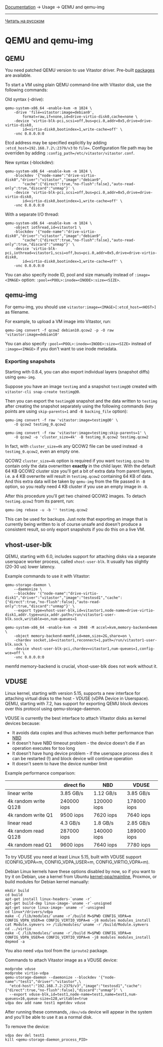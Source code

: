[Documentation](../../README.md#documentation) → Usage → QEMU and qemu-img

-----

[Читать на русском](qemu.ru.md)

# QEMU and qemu-img

## QEMU

You need patched QEMU version to use Vitastor driver. Pre-built [packages](../installation/packages.en.md) are available.

To start a VM using plain QEMU command-line with Vitastor disk, use the following commands:

Old syntax (-drive):

```
qemu-system-x86_64 -enable-kvm -m 1024 \
    -drive 'file=vitastor:image=debian9',
        format=raw,if=none,id=drive-virtio-disk0,cache=none \
    -device 'virtio-blk-pci,scsi=off,bus=pci.0,addr=0x5,drive=drive-virtio-disk0,
        id=virtio-disk0,bootindex=1,write-cache=off' \
    -vnc 0.0.0.0:0
```

Etcd address may be specified explicitly by adding `:etcd_host=192.168.7.2\:2379/v3` to `file=`.
Configuration file path may be overriden by adding `:config_path=/etc/vitastor/vitastor.conf`.

New syntax (-blockdev):

```
qemu-system-x86_64 -enable-kvm -m 1024 \
    -blockdev '{"node-name":"drive-virtio-disk0","driver":"vitastor","image":"debian9",
        "cache":{"direct":true,"no-flush":false},"auto-read-only":true,"discard":"unmap"}' \
    -device 'virtio-blk-pci,scsi=off,bus=pci.0,addr=0x5,drive=drive-virtio-disk0,
        id=virtio-disk0,bootindex=1,write-cache=off' \
    -vnc 0.0.0.0:0
```

With a separate I/O thread:

```
qemu-system-x86_64 -enable-kvm -m 1024 \
    -object iothread,id=vitastor1 \
    -blockdev '{"node-name":"drive-virtio-disk0","driver":"vitastor","image":"debian9",
        "cache":{"direct":true,"no-flush":false},"auto-read-only":true,"discard":"unmap"}' \
    -device 'virtio-blk-pci,iothread=vitastor1,scsi=off,bus=pci.0,addr=0x5,drive=drive-virtio-disk0,
        id=virtio-disk0,bootindex=1,write-cache=off' \
    -vnc 0.0.0.0:0
```

You can also specify inode ID, pool and size manually instead of `:image=<IMAGE>` option: `:pool=<POOL>:inode=<INODE>:size=<SIZE>`.

## qemu-img

For qemu-img, you should use `vitastor:image=<IMAGE>[:etcd_host=<HOST>]` as filename.

For example, to upload a VM image into Vitastor, run:

```
qemu-img convert -f qcow2 debian10.qcow2 -p -O raw 'vitastor:image=debian10'
```

You can also specify `:pool=<POOL>:inode=<INODE>:size=<SIZE>` instead of `:image=<IMAGE>`
if you don't want to use inode metadata.

### Exporting snapshots

Starting with 0.8.4, you can also export individual layers (snapshot diffs) using `qemu-img`.

Suppose you have an image `testimg` and a snapshot `testimg@0` created with `vitastor-cli snap-create testimg@0`.

Then you can export the `testimg@0` snapshot and the data written to `testimg` after creating
the snapshot separately using the following commands (key points are using `skip-parents=1` and
`-B backing_file` option):

```
qemu-img convert -f raw 'vitastor:image=testimg@0' \
    -O qcow2 testimg_0.qcow2

qemu-img convert -f raw 'vitastor:image=testimg:skip-parents=1' \
    -O qcow2 -o 'cluster_size=4k' -B testimg_0.qcow2 testimg.qcow2
```

In fact, with `cluster_size=4k` any QCOW2 file can be used instead `-B testimg_0.qcow2`, even an empty one.

QCOW2 `cluster_size=4k` option is required if you want `testimg.qcow2` to contain only the data
overwritten  **exactly** in the child layer. With the default 64 KB QCOW2 cluster size you'll
get a bit of extra data from parent layers, i.e. a 4 KB overwrite will result in `testimg.qcow2`
containing 64 KB of data. And this extra data will be taken by `qemu-img` from the file passed
in `-B` option, so you really need 4 KB cluster if you use an empty image in `-B`.

After this procedure you'll get two chained QCOW2 images. To detach `testimg.qcow2` from
its parent, run:

```
qemu-img rebase -u -b '' testimg.qcow2
```

This can be used for backups. Just note that exporting an image that is currently being written to
is of course unsafe and doesn't produce a consistent result, so only export snapshots if you do this
on a live VM.

## vhost-user-blk

QEMU, starting with 6.0, includes support for attaching disks via a separate
userspace worker process, called `vhost-user-blk`. It usually has slightly (20-30 us)
lower latency.

Example commands to use it with Vitastor:

```
qemu-storage-daemon \
    --daemonize \
    --blockdev '{"node-name":"drive-virtio-disk1","driver":"vitastor","image":"testosd1","cache":{"direct":true,"no-flush":false},"auto-read-only":true,"discard":"unmap"}' \
    --export type=vhost-user-blk,id=vitastor1,node-name=drive-virtio-disk1,addr.type=unix,addr.path=/run/vitastor1-user-blk.sock,writable=on,num-queues=1

qemu-system-x86_64 -enable-kvm -m 2048 -M accel=kvm,memory-backend=mem \
    -object memory-backend-memfd,id=mem,size=2G,share=on \
    -chardev socket,id=vitastor1,reconnect=1,path=/run/vitastor1-user-blk.sock \
    -device vhost-user-blk-pci,chardev=vitastor1,num-queues=1,config-wce=off \
    -vnc 0.0.0.0:0
```

memfd memory-backend is crucial, vhost-user-blk does not work without it.

## VDUSE

Linux kernel, starting with version 5.15, supports a new interface for attaching virtual disks
to the host - VDUSE (vDPA Device in Userspace). QEMU, starting with 7.2, has support for
exporting QEMU block devices over this protocol using qemu-storage-daemon.

VDUSE is currently the best interface to attach Vitastor disks as kernel devices because:
- It avoids data copies and thus achieves much better performance than [NBD](nbd.en.md)
- It doesn't have NBD timeout problem - the device doesn't die if an operation executes for too long
- It doesn't have hung device problem - if the userspace process dies it can be restarted (!)
  and block device will continue operation
- It doesn't seem to have the device number limit

Example performance comparison:

|                      | direct fio  | NBD         | VDUSE       |
|----------------------|-------------|-------------|-------------|
| linear write         | 3.85 GB/s   | 1.12 GB/s   | 3.85 GB/s   |
| 4k random write Q128 | 240000 iops | 120000 iops | 178000 iops |
| 4k random write Q1   | 9500 iops   | 7620 iops   | 7640 iops   |
| linear read          | 4.3 GB/s    | 1.8 GB/s    | 2.85 GB/s   |
| 4k random read Q128  | 287000 iops | 140000 iops | 189000 iops |
| 4k random read Q1    | 9600 iops   | 7640 iops   | 7780 iops   |

To try VDUSE you need at least Linux 5.15, built with VDUSE support
(CONFIG_VDPA=m, CONFIG_VDPA_USER=m, CONFIG_VIRTIO_VDPA=m).

Debian Linux kernels have these options disabled by now, so if you want to try it on Debian,
use a kernel from Ubuntu [kernel-ppa/mainline](https://kernel.ubuntu.com/~kernel-ppa/mainline/), Proxmox,
or build modules for Debian kernel manually:

```
mkdir build
cd build
apt-get install linux-headers-`uname -r`
apt-get build-dep linux-image-`uname -r`-unsigned
apt-get source linux-image-`uname -r`-unsigned
cd linux*/drivers/vdpa
make -C /lib/modules/`uname -r`/build M=$PWD CONFIG_VDPA=m CONFIG_VDPA_USER=m CONFIG_VIRTIO_VDPA=m -j8 modules modules_install
cat Module.symvers >> /lib/modules/`uname -r`/build/Module.symvers
cd ../virtio
make -C /lib/modules/`uname -r`/build M=$PWD CONFIG_VDPA=m CONFIG_VDPA_USER=m CONFIG_VIRTIO_VDPA=m -j8 modules modules_install
depmod -a
```

You also need `vdpa` tool from the `iproute2` package.

Commands to attach Vitastor image as a VDUSE device:

```
modprobe vduse
modprobe virtio-vdpa
qemu-storage-daemon --daemonize --blockdev '{"node-name":"test1","driver":"vitastor",\
  "etcd-host":"192.168.7.2:2379/v3","image":"testosd1","cache":{"direct":true,"no-flush":false},"discard":"unmap"}' \
  --export vduse-blk,id=test1,node-name=test1,name=test1,num-queues=16,queue-size=128,writable=true
vdpa dev add name test1 mgmtdev vduse
```

After running these commands, `/dev/vda` device will appear in the system and you'll be able to
use it as a normal disk.

To remove the device:

```
vdpa dev del test1
kill <qemu-storage-daemon_process_PID>
```
